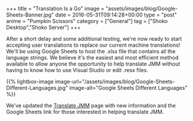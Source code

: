 +++
title = "Translation Is a Go"
image = "assets/images/blog/Google-Sheets-Banner.jpg"
date = 2016-05-31T09:14:28+00:00
type = "post"
anime = "Pumpkin Scissors"
category = ["General"]
tag = ["Shoko Desktop","Shoko Server"]
+++

After a short delay and some additional testing, we're now ready to start accepting user translations to replace our current machine translations! We'll be using Google Sheets to host the .xlsx file that contains all the language strings. We believe it's the easiest and most efficient method available to allow anyone the opportunity to help translate JMM without having to know how to use Visual Studio or edit .resx files.

{{% lightbox-image image-url="/assets/images/blog/Google-Sheets-Different-Languages.jpg" image-alt="Google Sheets Different Languages" %}}

We've updated the [Translate JMM](https://shokoanine.com) page with new information and the Google Sheets link for those interested in helping translate JMM.